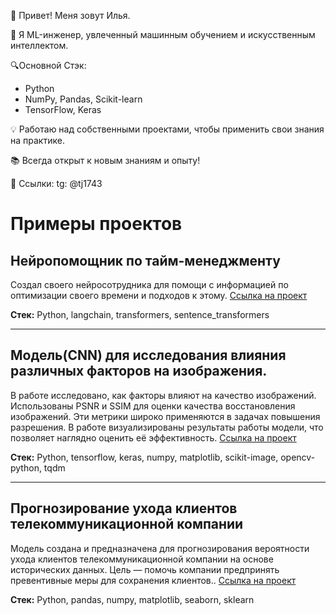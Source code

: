 👋 Привет! Меня зовут Илья. 

🌱 Я ML-инженер, увлеченный машинным обучением и искусственным интеллектом. 

🔍Основной Стэк:
- Python
- NumPy, Pandas, Scikit-learn
- TensorFlow, Keras
  

💡 Работаю над собственными проектами, чтобы применить свои знания на практике.

📚 Всегда открыт к новым знаниям и опыту!

🔗 Ссылки: tg: @tj1743
# Примеры проектов


## Нейропомощник по тайм-менеджменту

Создал своего нейросотрудника для помощи с информацией по оптимизации своего времени и подходов к этому. [Ссылка на проект](https://github.com/ilmatrix88/MyProjects/blob/main/%D0%A1%D0%BE%D0%B7%D0%B4%D0%B0%D0%BD%D0%B8%D0%B5%20%D1%81%D0%B2%D0%BE%D0%B5%D0%B3%D0%BE%20%D0%BD%D0%B5%D0%B9%D1%80%D0%BE%D1%81%D0%BE%D1%82%D1%80%D1%83%D0%B4%D0%BD%D0%B8%D0%BA%D0%B0.%20%D0%9A%D0%BE%D0%BD%D1%81%D1%83%D0%BB%D1%8C%D1%82%D0%B0%D0%BD%D1%82%20%D0%BF%D0%BE%20%D1%82%D0%B0%D0%B9%D0%BC%D0%BC%D0%B5%D0%BD%D0%B4%D0%B6%D0%BC%D0%B5%D0%BD%D1%82%D1%83..ipynb)

**Стек:** Python, langchain, transformers, sentence_transformers

---

## Модель(CNN) для исследования влияния различных факторов на изображения.

В работе исследовано, как факторы влияют на качество изображений. Использованы PSNR и SSIM для оценки качества восстановления изображений. Эти метрики широко применяются в задачах повышения разрешения. В работе визуализированы результаты работы модели, что позволяет наглядно оценить её эффективность. [Ссылка на проект](https://github.com/ilmatrix88/MyProjects/blob/main/%D0%A0%D0%B0%D0%B1%D0%BE%D1%82%D0%B0%20%D1%81%20%D0%B0%D0%B2%D1%82%D0%BE%D0%BA%D0%BE%D0%B4%D0%B8%D1%80%D0%BE%D0%B2%D1%89%D0%B8%D0%BA%D0%B0%D0%BC%D0%B8.%20%D0%98%D1%81%D1%81%D0%BB%D0%B5%D0%B4%D0%BE%D0%B2%D0%B0%D0%BD%D0%B8%D0%B5%20%D0%B2%D0%BB%D0%B8%D1%8F%D0%BD%D0%B8%D1%8F%20%D1%80%D0%B0%D0%B7%D0%BB%D0%B8%D1%87%D0%BD%D1%8B%D1%85%20%D1%84%D0%B0%D0%BA%D1%82%D0%BE%D1%80%D0%BE%D0%B2%20%D0%BD%D0%B0%20%D0%B8%D0%B7%D0%BE%D0%B1%D1%80%D0%B0%D0%B6%D0%B5%D0%BD%D0%B8%D1%8F.ipynb)

**Стек:** Python, tensorflow, keras, numpy, matplotlib, scikit-image, opencv-python, tqdm

---

## Прогнозирование ухода клиентов телекоммуникационной компании

 Модель создана и предназначена для прогнозирования вероятности ухода клиентов телекоммуникационной компании на основе исторических данных. Цель — помочь компании предпринять превентивные меры для сохранения клиентов.. [Ссылка на проект](https://github.com/ilmatrix88/MyProjects/blob/main/%D0%9F%D1%80%D0%BE%D0%B3%D0%BD%D0%BE%D0%B7%D0%B8%D1%80%D0%BE%D0%B2%D0%B0%D0%BD%D0%B8%D0%B5%20%D1%83%D1%85%D0%BE%D0%B4%D0%B8%D0%B0%20%D0%BA%D0%BB%D0%B8%D0%B5%D0%BD%D1%82%D0%BE%D0%B2%20%D1%82%D0%B5%D0%BB%D0%B5%D0%BA%D0%BE%D0%BC%D0%BC%D1%83%D0%BD%D0%B8%D0%BA%D0%B0%D1%86%D0%B8%D0%BE%D0%BD%D0%BD%D0%BE%D0%B9%20%D0%BA%D0%BE%D0%BC%D0%BF%D0%B0%D0%BD%D0%B8%D0%B8.ipynb)

**Стек:** Python, pandas, numpy, matplotlib, seaborn, sklearn 
